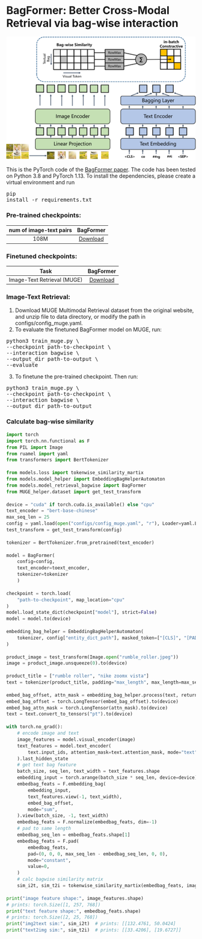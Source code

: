 # BagFormer: Better Cross-Modal Retrieval via bag-wise interaction

<img src="BagFormer.png" width="700">

This is the PyTorch code of the <a href="https://arxiv.org/abs/2212.14322">BagFormer paper</a>. The code has been tested on Python 3.8 and PyTorch 1.13.
To install the dependencies, please create a virtual environment and run 
<pre/>pip install -r requirements.txt</pre> 

### Pre-trained checkpoints:
num of image-text pairs | BagFormer
:---: | :---:  
108M | <a href="https://drive.google.com/file/d/1z4CFDsCza-7FSb60WvXcyepfCaAUuNp3/view?usp=sharing">Download</a>

### Finetuned checkpoints:
Task | BagFormer 
:---: | :---: 
Image-Text Retrieval (MUGE) | <a href="https://drive.google.com/file/d/1Fwy67KA0VYyXBvcAut97iH9vxbzfuNLE/view?usp=share_link">Download</a>

### Image-Text Retrieval:
1. Download MUGE Multimodal Retrieval dataset from the original <a herf="https://tianchi.aliyun.com/dataset/107332">website</a>, and unzip file to data directory, or modify the path in configs/config_muge.yaml.
2. To evaluate the finetuned BagFormer model on MUGE, run:
<pre>python3 train_muge.py \
--checkpoint path-to-checkpoint \
--interaction bagwise \
--output_dir path-to-output \
--evaluate</pre> 

3. To finetune the pre-trained checkpoint. Then run:
<pre>python3 train_muge.py \
--checkpoint path-to-checkpoint \
--interaction bagwise \
--output_dir path-to-output </pre> 

### Calculate bag-wise similarity
```python
import torch
import torch.nn.functional as F
from PIL import Image
from ruamel import yaml
from transformers import BertTokenizer

from models.loss import tokenwise_similarity_martix
from models.model_helper import EmbeddingBagHelperAutomaton
from models.model_retrieval_bagwise import BagFormer
from MUGE_helper.dataset import get_test_transform

device = "cuda" if torch.cuda.is_available() else "cpu"
text_encoder = "bert-base-chinese"
max_seq_len = 25
config = yaml.load(open("configs/config_muge.yaml", "r"), Loader=yaml.Loader)
test_transform = get_test_transform(config)

tokenizer = BertTokenizer.from_pretrained(text_encoder)

model = BagFormer(
    config=config, 
    text_encoder=toext_encoder,
    tokenizer=tokenizer
    )

checkpoint = torch.load(
    "path-to-checkpoint", map_location="cpu"
)
model.load_state_dict(checkpoint["model"], strict=False)
model = model.to(device)

embedding_bag_helper = EmbeddingBagHelperAutomaton(
    tokenizer, config["entity_dict_path"], masked_token=["[CLS]", "[PAD]"]
)

product_image = test_transform(Image.open("rumble_roller.jpeg"))
image = product_image.unsqueeze(0).to(device)

product_title = ["rumble roller", "nike zoomx vista"]
text = tokenizer(product_title, padding="max_length", max_length=max_seq_len)

embed_bag_offset, attn_mask = embedding_bag_helper.process(text, return_mask=True)
embed_bag_offset = torch.LongTensor(embed_bag_offset).to(device)
embed_bag_attn_mask = torch.LongTensor(attn_mask).to(device)
text = text.convert_to_tensors("pt").to(device)

with torch.no_grad():
    # encode image and text
    image_features = model.visual_encoder(image)
    text_features = model.text_encoder(
        text.input_ids, attention_mask=text.attention_mask, mode="text"
    ).last_hidden_state
    # get text bag feature
    batch_size, seq_len, text_width = text_features.shape
    embedding_input = torch.arange(batch_size * seq_len, device=device)
    embedbag_feats = F.embedding_bag(
        embedding_input,
        text_features.view(-1, text_width),
        embed_bag_offset,
        mode="sum",
    ).view(batch_size, -1, text_width)
    embedbag_feats = F.normalize(embedbag_feats, dim=-1)
    # pad to same length
    embedbag_seq_len = embedbag_feats.shape[1]
    embedbag_feats = F.pad(
        embedbag_feats,
        pad=(0, 0, 0, max_seq_len - embedbag_seq_len, 0, 0),
        mode="constant",
        value=0,
    )
    # calc bagwise similarity matrix
    sim_i2t, sim_t2i = tokenwise_similarity_martix(embedbag_feats, image_features)

print("image feature shape:", image_features.shape)  
# prints: torch.Size([1, 257, 768])
print("text feature shape:", embedbag_feats.shape)  
# prints: torch.Size([2, 25, 768])
print("img2text sim:", sim_i2t)  # prints: [[132.4761, 50.0424]
print("text2img sim:", sim_t2i)  # prints: [[33.4206], [19.6727]]
```